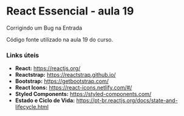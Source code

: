 # React Essencial - aula 19

Corrigindo um Bug na Entrada

Código fonte utilizado na aula 19 do curso.

### Links úteis

- **React:** https://reactjs.org/
- **Reactstrap:** https://reactstrap.github.io/
- **Bootstrap:** https://getbootstrap.com/
- **React Icons:** https://react-icons.netlify.com/#/
- **Styled Components:** https://styled-components.com/
- **Estado e Ciclo de Vida:** https://pt-br.reactjs.org/docs/state-and-lifecycle.html
